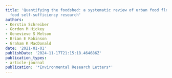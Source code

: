 ```yaml
---
title: 'Quantifying the foodshed: a systematic review of urban food flow and local
  food self-sufficiency research'
authors:
- Kerstin Schreiber
- Gordon M Hickey
- Genevieve S Metson
- Brian E Robinson
- Graham K MacDonald
date: '2021-01-01'
publishDate: '2024-11-17T21:15:18.464686Z'
publication_types:
- article-journal
publication: '*Environmental Research Letters*'
---
```

